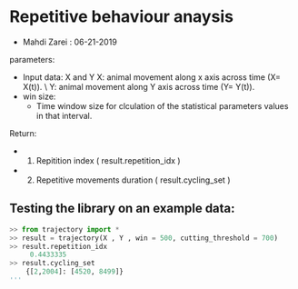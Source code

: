 

# Repetitive behaviour anaysis
* Mahdi Zarei : 06-21-2019

parameters:
* Input data: X and Y
    X: animal movement along x axis across time (X= X(t)). \\
    Y: animal movement along Y axis across time (Y= Y(t)). 
* win size:
    - Time window size for clculation of the statistical parameters values in that interval.
   
Return:
* 1. Repitition index ( result.repetition_idx )
* 2. Repetitive movements duration ( result.cycling_set )


## Testing the library on an example data:

```python
>> from trajectory import *
>> result = trajectory(X , Y , win = 500, cutting_threshold = 700)
>> result.repetition_idx 
     0.4433335
>> result.cycling_set
    {[2,2004]: [4520, 8499]}
'''
